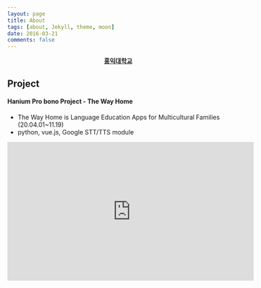 ```yaml
---
layout: page
title: About
tags: [about, Jekyll, theme, moon]
date: 2016-03-21
comments: false
---
```

    
<center><a href="https://www.hongik.ac.kr/index.do"><b>홍익대학교</b></a></center>

## Project
#### Hanium Pro bono Project - The Way Home
* The Way Home is Language Education Apps for Multicultural Families (20.04.01~11.19)
* python, vue.js, Google STT/TTS module
<iframe width="560" height="315" src="https://youtu.be/_ioqGlNiIaw" frameborder="0"> </iframe>
